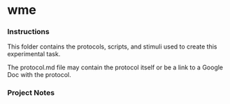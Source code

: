 # wme

### Instructions
This folder contains the protocols, scripts, and stimuli used to create this experimental task.

The protocol.md file may contain the protocol itself or be a link to a Google Doc with the protocol.


### Project Notes
